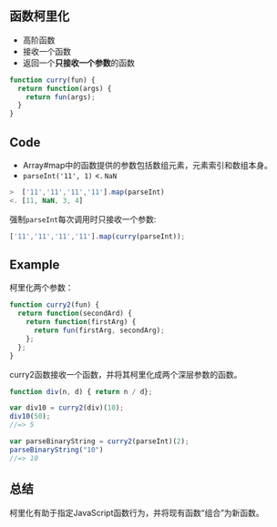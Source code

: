 函数柯里化
----
* 高阶函数
* 接收一个函数
* 返回一个**只接收一个参数**的函数

```javascript
function curry(fun) {
  return function(args) {
    return fun(args);
  }
}
```
Code
----
* Array#map中的函数提供的参数包括数组元素，元素索引和数组本身。
* `parseInt('11', 1)` <. `NaN`
```javascript
>  ['11','11','11','11'].map(parseInt)
<. [11, NaN, 3, 4]
```
强制`parseInt`每次调用时只接收一个参数:
```javascript
['11','11','11','11'].map(curry(parseInt));
```

Example
----
柯里化两个参数：
```javascript
function curry2(fun) {
  return function(secondArd) {
    return function(firstArg) {
      return fun(firstArg, secondArg);
    };
  };
}
```
curry2函数接收一个函数，并将其柯里化成两个深层参数的函数。
```javascript
function div(n, d) { return n / d};

var div10 = curry2(div)(10);
div10(50);
//=> 5

var parseBinaryString = curry2(parseInt)(2);
parseBinaryString("10")
//=> 10
```

总结
-----
柯里化有助于指定JavaScript函数行为，并将现有函数“组合”为新函数。

